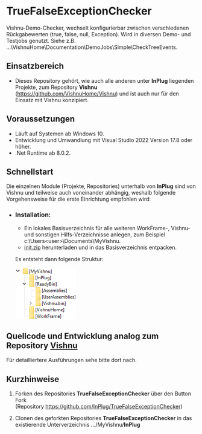 # TrueFalseExceptionChecker
Vishnu-Demo-Checker, wechselt konfigurierbar zwischen verschiedenen Rückgabewerten (true, false, null, Exception).
Wird in diversen Demo- und Testjobs genutzt.
Siehe z.B. ...\VishnuHome\Documentation\DemoJobs\Simple\CheckTreeEvents.

## Einsatzbereich

  - Dieses Repository gehört, wie auch alle anderen unter **InPlug** liegenden Projekte, zum
   Repository **Vishnu** (https://github.com/VishnuHome/Vishnu) und ist auch nur für den Einsatz mit Vishnu konzipiert.

## Voraussetzungen

  - Läuft auf Systemen ab Windows 10.
  - Entwicklung und Umwandlung mit Visual Studio 2022 Version 17.8 oder höher.
  - .Net Runtime ab 8.0.2.

## Schnellstart

Die einzelnen Module (Projekte, Repositories) unterhalb von **InPlug** sind von Vishnu und teilweise auch voneinander abhängig,
weshalb folgende Vorgehensweise für die erste Einrichtung empfohlen wird:
  - ### Installation:
	* Ein lokales Basisverzeichnis für alle weiteren WorkFrame-, Vishnu- und sonstigen Hilfs-Verzeichnisse anlegen, zum Beispiel c:\Users\<user>\Documents\MyVishnu.
	* [init.zip](https://github.com/VishnuHome/Setup/raw/master/Vishnu.bin/init.zip) herunterladen und in das Basisverzeichnis entpacken.

	Es entsteht dann folgende Struktur:
	
	![Verzeichnisse nach Installation](./struct.png?raw=true "Verzeichnisstruktur")

## Quellcode und Entwicklung analog zum Repository [Vishnu](https://github.com/VishnuHome/Vishnu)

Für detailliertere Ausführungen sehe bitte dort nach.

## Kurzhinweise

1. Forken des Repositories **TrueFalseExceptionChecker** über den Button Fork
<br/>(Repository https://github.com/InPlug/TrueFalseExceptionChecker)

2. Clonen des geforkten Repositories **TrueFalseExceptionChecker** in das existierende Unterverzeichnis
	.../MyVishnu/**InPlug**
	
